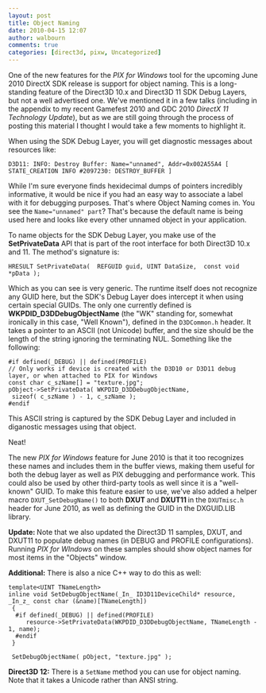 ```yaml
---
layout: post
title: Object Naming
date: 2010-04-15 12:07
author: walbourn
comments: true
categories: [direct3d, pixw, Uncategorized]
---
```

<p>One of the new features for the <em>PIX for Windows </em>tool for the upcoming June 2010 DirectX SDK release&nbsp;is support for object naming. This is a long-standing feature of the Direct3D 10.x and Direct3D 11 SDK Debug Layers, but not a well advertised one. We've mentioned it in a few talks (including in the appendix to my recent Gamefest 2010 and GDC 2010 <em>DirectX 11 Technology Update</em>), but as we are still going through the process of posting this material I thought I would take a few moments to highlight it.</p>
<p>When using the SDK Debug Layer, you will get diagnostic messages about resources like:</p>
<p><code>D3D11: INFO: Destroy Buffer: Name="unnamed", Addr=0x002A55A4 [ STATE_CREATION INFO #2097230: DESTROY_BUFFER ]</code></p>
<p>While I'm sure everyone finds hexidecimal dumps of pointers incredibly informative, it would be nice if you&nbsp;had an easy way to associate a label with it for debugging purposes. That's where Object Naming comes in. You see the <code>Name="unnamed" part</code>? That's because the default name is being used here and looks like every other unnamed object in your application.</p>
<p>To name objects for the SDK Debug Layer, you make use of the <strong>SetPrivateData</strong> API that is part of the root interface for both Direct3D 10.x and 11. The method's signature is:</p>
<p><code>HRESULT SetPrivateData(&nbsp; REFGUID guid, UINT DataSize,&nbsp; const void *pData );</code></p>
<p>Which as you can see is very generic. The runtime itself does not recognize any GUID here, but the SDK's Debug Layer does intercept it when using certain special&nbsp;GUIDs. The only one currently defined is <strong>WKPDID_D3DDebugObjectName</strong> (the "WK" standing for, somewhat ironically in this case, "Well Known"), defined in the <code>D3DCommon.h</code> header. It takes a pointer to an&nbsp;ASCII (not Unicode) buffer, and the size should be the length of the string ignoring the terminating NUL. Something like the following:</p>
<p><code>#if defined(_DEBUG) || defined(PROFILE)<br />// Only works if device is created with the D3D10 or D3D11 debug layer, or when attached to PIX for Windows<br />const char c_szName[] = "texture.jpg";<br />pObject-&gt;SetPrivateData( WKPDID_D3DDebugObjectName,<br />&nbsp;sizeof( c_szName ) - 1, c_szName );<br />#endif</code></p>
<p>This ASCII string is captured by the SDK Debug Layer and included in diganostic messages using that object.</p>
<p>Neat!</p>
<p>The new <em>PIX for Windows</em> feature for June 2010 is that it too recognizes these names and includes them in the buffer views, making them useful for both the debug layer as well as PIX debugging and performance work. This could also be used by other third-party tools as well since it is a "well-known" GUID. To make this feature easier to use, we've also added a helper macro <code>DXUT_SetDebugName()</code> to both <strong>DXUT </strong>and <strong>DXUT11 </strong>in the <code>DXUTmisc.h</code> header for June 2010, as well as defining the GUID in the DXGUID.LIB library.</p>
<p><strong>Update: </strong>Note that we also updated the Direct3D 11 samples, DXUT, and DXUT11 to populate debug names (in DEBUG and PROFILE configurations). Running <em>PIX for WIndows </em>on these samples should show object names for most items in the "Objects" window.</p>
<p><strong>Additional:</strong> There is also a nice C++ way to do this as well:</p>
<p><code class="cplusplus">template&lt;UINT TNameLength&gt;<br />inline void SetDebugObjectName(_In_ ID3D11DeviceChild* resource,<br />_In_z_ const char (&amp;name)[TNameLength])<br /> {<br />&nbsp; #if defined(_DEBUG) || defined(PROFILE)<br />&nbsp;&nbsp;&nbsp;&nbsp; resource-&gt;SetPrivateData(WKPDID_D3DDebugObjectName, TNameLength - 1, name);<br />&nbsp; #endif<br /> }<br /> <br /> SetDebugObjectName( pObject, "texture.jpg" );</code></p>
<p><strong>Direct3D 12:</strong> There is a <code>SetName</code> method you can use for object naming. Note that it takes a Unicode rather than ANSI string.</p>
